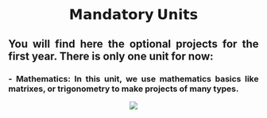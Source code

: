 # <p align="center">𝗠𝗮𝗻𝗱𝗮𝘁𝗼𝗿𝘆 𝗨𝗻𝗶𝘁𝘀</p>
## <p align="justify">You will find here the optional projects for the first year. There is only one unit for now:</p>
### <p align="justify">- Mathematics: In this unit, we use mathematics basics like matrixes, or trigonometry to make projects of many types.</p>

<div align="center">
  <img src="http://www.collegecetadhao.com/wp-content/uploads/2020/03/matys.jpg">
</div>

